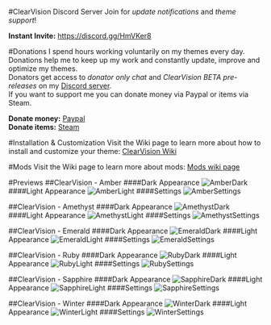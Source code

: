 #ClearVision Discord Server
Join for *update notifications* and *theme support*!

**Instant Invite:** https://discord.gg/HmVKer8

#Donations
I spend hours working voluntarily on my themes every day.  
Donations help me to keep up my work and constantly update, improve and optimize my themes.  
Donators get access to *donator only chat* and *ClearVision BETA pre-releases* on my [Discord server](https://discord.gg/HmVKer8).  
If you want to support me you can donate money via Paypal or items via Steam.

**Donate money:** [Paypal](https://www.paypal.me/zerthox)  
**Donate items:** [Steam](https://steamcommunity.com/tradeoffer/new/?partner=128392116&token=v9WYPla-)

#Installation & Customization
Visit the Wiki page to learn more about how to install and customize your theme: [ClearVision Wiki](https://github.com/Zerthox/ClearVision/wiki)

#Mods
Visit the Wiki page to learn more about mods: [Mods wiki page](https://github.com/Zerthox/ClearVision/wiki/Mods)

#Previews
##ClearVision - Amber
####Dark Appearance
![AmberDark](https://github.com/Zerthox/ClearVision/raw/master/screenshots/amber_dark.png)
####Light Appearance
![AmberLight](https://github.com/Zerthox/ClearVision/raw/master/screenshots/amber_light.png)
####Settings
![AmberSettings](https://github.com/Zerthox/ClearVision/raw/master/screenshots/amber_settings.png)

##ClearVision - Amethyst
####Dark Appearance
![AmethystDark](https://github.com/Zerthox/ClearVision/raw/master/screenshots/amethyst_dark.png)
####Light Appearance
![AmethystLight](https://github.com/Zerthox/ClearVision/raw/master/screenshots/amethyst_light.png)
####Settings
![AmethystSettings](https://github.com/Zerthox/ClearVision/raw/master/screenshots/amethyst_settings.png)

##ClearVision - Emerald
####Dark Appearance
![EmeraldDark](https://github.com/Zerthox/ClearVision/raw/master/screenshots/emerald_dark.png)
####Light Appearance
![EmeraldLight](https://github.com/Zerthox/ClearVision/raw/master/screenshots/emerald_light.png)
####Settings
![EmeraldSettings](https://github.com/Zerthox/ClearVision/raw/master/screenshots/emerald_settings.png)

##ClearVision - Ruby
####Dark Appearance
![RubyDark](https://github.com/Zerthox/ClearVision/raw/master/screenshots/ruby_dark.png)
####Light Appearance
![RubyLight](https://github.com/Zerthox/ClearVision/raw/master/screenshots/ruby_light.png)
####Settings
![RubySettings](https://github.com/Zerthox/ClearVision/raw/master/screenshots/ruby_settings.png)

##ClearVision - Sapphire
####Dark Appearance
![SapphireDark](https://github.com/Zerthox/ClearVision/raw/master/screenshots/sapphire_dark.png)
####Light Appearance
![SapphireLight](https://github.com/Zerthox/ClearVision/raw/master/screenshots/sapphire_light.png)
####Settings
![SapphireSettings](https://github.com/Zerthox/ClearVision/raw/master/screenshots/sapphire_settings.png)

##ClearVision - Winter
####Dark Appearance
![WinterDark](https://github.com/Zerthox/ClearVision/raw/master/screenshots/winter_dark.png)
####Light Appearance
![WinterLight](https://github.com/Zerthox/ClearVision/raw/master/screenshots/winter_light.png)
####Settings
![WinterSettings](https://github.com/Zerthox/ClearVision/raw/master/screenshots/winter_settings.png)

